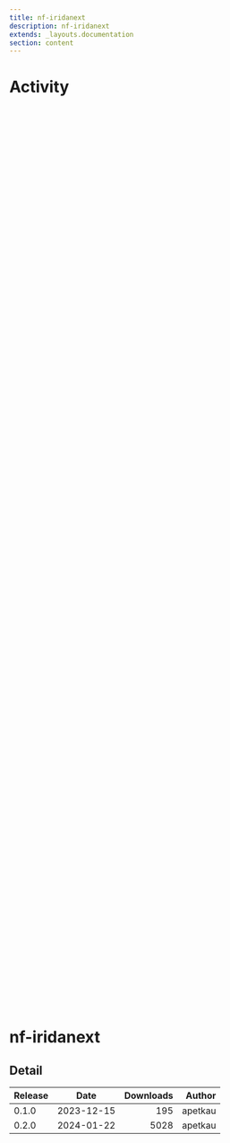 ```yaml
---
title: nf-iridanext
description: nf-iridanext
extends: _layouts.documentation
section: content
---
```


# Activity

<div style="position: relative; height:40vh; width:80vw">
    <canvas id="releases"></canvas>
</div>
<script type="module" src="docs/nf-iridanext/nf-iridanext.js"></script>

# nf-iridanext
        

## Detail

| Release                               | Date | Downloads                        | Author |
| :------------ | :---------: | ------: | -----------: |
 | 0.1.0 | 2023-12-15 | 195 | apetkau |
 | 0.2.0 | 2024-01-22 | 5028 | apetkau |
